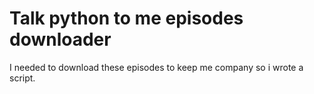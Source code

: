 # Talk python to me episodes downloader
I needed to download these episodes to keep me company
so i wrote a script.
